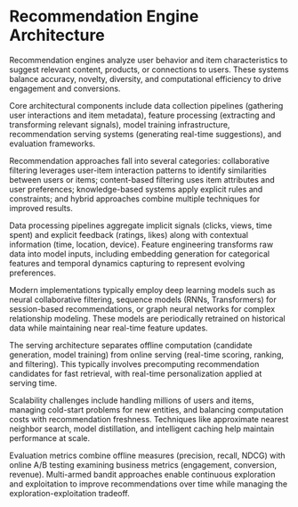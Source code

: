 # Recommendation Engine Architecture

Recommendation engines analyze user behavior and item characteristics to suggest relevant content, products, or connections to users. These systems balance accuracy, novelty, diversity, and computational efficiency to drive engagement and conversions.

Core architectural components include data collection pipelines (gathering user interactions and item metadata), feature processing (extracting and transforming relevant signals), model training infrastructure, recommendation serving systems (generating real-time suggestions), and evaluation frameworks.

Recommendation approaches fall into several categories: collaborative filtering leverages user-item interaction patterns to identify similarities between users or items; content-based filtering uses item attributes and user preferences; knowledge-based systems apply explicit rules and constraints; and hybrid approaches combine multiple techniques for improved results.

Data processing pipelines aggregate implicit signals (clicks, views, time spent) and explicit feedback (ratings, likes) along with contextual information (time, location, device). Feature engineering transforms raw data into model inputs, including embedding generation for categorical features and temporal dynamics capturing to represent evolving preferences.

Modern implementations typically employ deep learning models such as neural collaborative filtering, sequence models (RNNs, Transformers) for session-based recommendations, or graph neural networks for complex relationship modeling. These models are periodically retrained on historical data while maintaining near real-time feature updates.

The serving architecture separates offline computation (candidate generation, model training) from online serving (real-time scoring, ranking, and filtering). This typically involves precomputing recommendation candidates for fast retrieval, with real-time personalization applied at serving time.

Scalability challenges include handling millions of users and items, managing cold-start problems for new entities, and balancing computation costs with recommendation freshness. Techniques like approximate nearest neighbor search, model distillation, and intelligent caching help maintain performance at scale.

Evaluation metrics combine offline measures (precision, recall, NDCG) with online A/B testing examining business metrics (engagement, conversion, revenue). Multi-armed bandit approaches enable continuous exploration and exploitation to improve recommendations over time while managing the exploration-exploitation tradeoff.